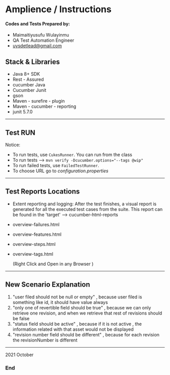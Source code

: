 # Amplience / Instructions



#### Codes and Tests Prepared by:

* Maimaitiyusufu Wulayinmu
* QA Test Automation Engineer
* uysdetlead@gmail.com



## Stack & Libraries

- Java 8+ SDK
- Rest - Assured
- cucumber Java  
- Cucumber Junit
- gson
- Maven - surefire - plugin
- Maven - cucumber - reporting 
- junit 5.7.0


------------
## Test RUN

Notice:

- To run  tests, use `CukesRunner`. You can run from the class
- To run tests --> `mvn verify -Dcucumber.options="--tags @wip" `
- To run failed tests, use `FailedTestRunner`.
- To choose URL go to *configuration.properties*


------------

## Test Reports Locations
- Extent reporting and logging: After the test finishes, a visual report is generated for all the executed test cases from the suite. This report can be found in the 'target' --> cucumber-html-reports                                  
- overview-failures.html
- overview-features.html
- overview-steps.html
- overview-tags.html
  
  (Right Click and Open in any Browser )




-----------------------------
## New Scenario Explanation

1. "user filed should not be null or empty" ,
because user filed is something like id, it should have value always
2. "only one of revertible field should be true" , 
because we can only retrieve one revision, and when we retrieve that rest of revisions should be false
3. "status field should be active" ,
because if it is not active , the information related with that asset would not be displayed 
4. "revision number field should be different" ,
because for each revision the revisionNumber is different





-----------------------------
2021 October

### End

